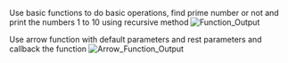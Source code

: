 Use basic functions to do basic operations, find prime number or not and print the numbers 1 to 10 using recursive method
![Function_Output](https://github.com/user-attachments/assets/92c6d3dc-b71f-4da9-9f36-23d60d3d4fd5)


Use arrow function with default parameters and rest parameters and callback the function
![Arrow_Function_Output](https://github.com/user-attachments/assets/c44c5f61-0f39-4fbb-889c-4f4e3d93d755)
